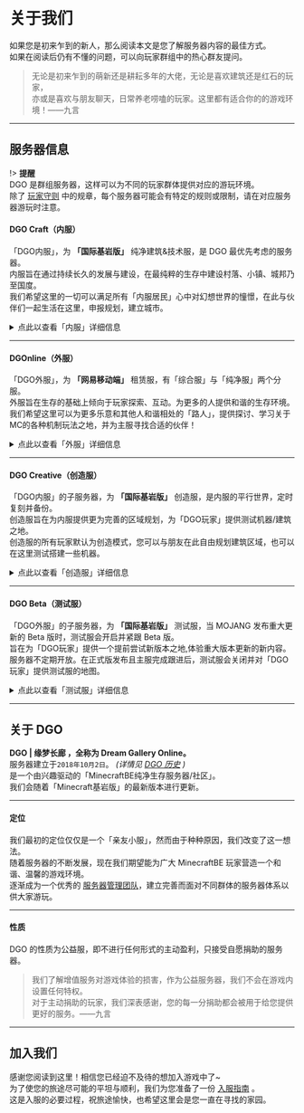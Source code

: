 <!-- notice/server -->

# 关于我们

如果您是初来乍到的新人，那么阅读本文是您了解服务器内容的最佳方式。<br/>
如果在阅读后仍有不懂的问题，可以向玩家群组中的热心群友提问。

> 无论是初来乍到的萌新还是耕耘多年的大佬，无论是喜欢建筑还是红石的玩家，<br/>
亦或是喜欢与朋友聊天，日常养老唠嗑的玩家。这里都有适合你的的游戏环境！——九言

---

## 服务器信息

!> **提醒** <br/>
DGO 是群组服务器，这样可以为不同的玩家群体提供对应的游玩环境。<br/>
除了 [玩家守则](guide/rules) 中的规章，每个服务器可能会有特定的规则或限制，请在对应服务器游玩时注意。

#### DGO Craft（内服）

「DGO内服」，为 **「国际基岩版」** 纯净建筑&技术服，是 DGO 最优先考虑的服务器。<br/>
内服旨在通过持续长久的发展与建设，在最纯粹的生存中建设村落、小镇、城邦乃至国度。<br/>
我们希望这里的一切可以满足所有「内服居民」心中对幻想世界的憧憬，在此与伙伴们一起生活在这里，申报规划，建立城市。

<details>
<summary>点此以查看「内服」详细信息</summary>

 **可游玩玩家** <br/>
拥有`内服居民`头衔。 *(详情见 [玩家头衔](information/playerTitle) )* 

 **服务器版本** <br/>
`基岩版 1.16.40.02`

 **服务器IP/端口** <br/>
可以在`【DGO内服群】`@Q群管家 了解更多。

 **世界设置** <br/>
死亡掉落 / 生物破坏 / 火焰蔓延 / TNT爆炸 / 开启坐标
 
 **加入「内服」的方式** <br/>
「内服审核」：满足条件的正式成员，可通过此方式进入内服。 *(详情见 [外服转内服成员](guide/join?id=外服转内服成员) )* <br/>
「邀请」：满足条件的内服成员可邀请满足条件的玩家。 *(详情见 [邀请流程](guide/join?id=方式二：邀请流程) )* 

</details>

---

#### DGOnline（外服）

「DGO外服」，为 **「网易移动端」** 租赁服，有「综合服」与「纯净服」两个分服。<br/>
外服旨在生存的基础上倾向于玩家探索、互动。为更多的人提供和谐的生存环境。<br/>
我们希望这里可以为更多乐意和其他人和谐相处的「路人」，提供探讨、学习关于MC的各种机制玩法之地，并为主服寻找合适的伙伴！

<details>
<summary>点此以查看「外服」详细信息</summary>

 **可游玩玩家** <br/>
拥有`旅客`或升级后的头衔。 *(详情见 [玩家头衔](information/playerTitle) )* 

 **服务器编号/密码** <br/>
可以在`【DGO外服群】`@Q群管家 了解更多。

 **世界设置** <br/>
「综合服」禁止死亡掉落 / 禁止生物破坏 / 禁止火焰蔓延 / 禁止TNT爆炸 / 开启坐标 <br/>
「纯净服」死亡掉落 / 生物破坏 / 火焰蔓延 / TNT爆炸 / 开启坐标

 **加入「外服」的方式**<br/>
「审核」：任何人可在开放审核的时间内申请，通过此方法进入外服。 *(详情见 [审核流程](/guide/join?id=方式一：审核流程) )* <br/>
「邀请」：满足条件的外服成员可邀请满足条件的玩家。 *(详情见 [邀请流程](guide/join?id=方式二：邀请流程) )* 

</details>

---

#### DGO Creative（创造服）

「DGO内服」的子服务器，为 **「国际基岩版」** 创造服，是内服的平行世界，定时复刻并备份。<br/>
创造服旨在为内服提供更为完善的区域规划，为「DGO玩家」提供测试机器/建筑之地。<br/>
创造服的所有玩家默认为创造模式，您可以与朋友在此自由规划建筑区域，也可以在这里测试搭建一些机器。

<details>
<summary>点此以查看「创造服」详细信息</summary>

 **可游玩玩家** <br/>
拥有`内服居民`或升级后的头衔。 *(详情见 [玩家头衔](information/playerTitle) )* 

 **服务器IP/端口** <br/>
可以在`【DGO内服群】`@Q群管家 了解更多。

 **世界设置** <br/>
死亡掉落 / 生物破坏 / 火焰蔓延 / TNT爆炸 / 开启坐标

</details>

---

#### DGO Beta（测试服）

「DGO外服」的子服务器，为 **「国际基岩版」** 测试服，当 MOJANG 发布重大更新的 Beta 版时，测试服会开启并紧跟 Beta 版。<br/>
旨在为「DGO玩家」提供一个提前尝试新版本之地,体验重大版本更新的新内容。<br/>
服务器不定期开放。在正式版发布且主服完成跟进后，测试服会关闭并对「DGO玩家」提供测试服的地图。

<details>
<summary>点此以查看「测试服」详细信息</summary>

 **可游玩玩家** <br/>
拥有`居民`或升级后的头衔。 *(详情见 [玩家头衔](information/playerTitle) )* 

 **服务器IP/端口** <br/>
可以在`【DGO外服群】`@Q群管家 了解更多。

 **世界设置** <br/>
死亡掉落 / 生物破坏 / 火焰蔓延 / TNT爆炸 / 开启坐标

</details>

---


## 关于 DGO

 **DGO | 缘梦长廊 ，全称为 Dream Gallery Online。** <br/>
 服务器建立于`2018年10月2日`。 *(详情见 [DGO 历史](information/DGOHistory) )* <br/>
 是一个由兴趣驱动的「MinecraftBE纯净生存服务器/社区」。<br/>
我们会随着「Minecraft基岩版」的最新版本进行更新。

---

#### 定位

我们最初的定位仅仅是一个「亲友小服」，然而由于种种原因，我们改变了这一想法。<br/>
随着服务器的不断发展，现在我们期望能为广大 MinecraftBE 玩家营造一个和谐、温馨的游戏环境。<br/>
逐渐成为一个优秀的 [服务器管理团队](other/contact?id=管理团队)，建立完善而面对不同群体的服务器体系以供大家游玩。

---

#### 性质

DGO 的性质为公益服，即不进行任何形式的主动盈利，只接受自愿捐助的服务器。

> 我们了解增值服务对游戏体验的损害，作为公益服务器，我们不会在游戏内设置任何特权。<br/>
对于主动捐助的玩家，我们深表感谢，您的每一分捐助都会被用于给您提供更好的服务。——九言

---

## 加入我们

感谢您阅读到这里！相信您已经迫不及待的想加入游戏中了~ <br/>
为了使您的旅途尽可能的平坦与顺利，我们为您准备了一份 [入服指南](guide/join) 。<br/>
这是入服的必要过程，祝旅途愉快，也希望这里会是您一直在寻找的家园。
